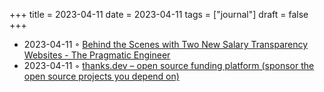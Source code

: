 +++
title = 2023-04-11
date = 2023-04-11
tags = ["journal"]
draft = false
+++

-   2023-04-11 ◦ [Behind the Scenes with Two New Salary Transparency Websites - The Pragmatic Engineer](https://blog.pragmaticengineer.com/the-scoop-salary-transparency/)
-   2023-04-11 ◦ [thanks.dev – open source funding platform (sponsor the open source projects you depend on)](https://thanks.dev/home)
